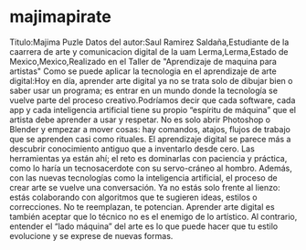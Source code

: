 # majimapirate
Titulo:Majima Puzle
Datos del autor:Saul Ramirez Saldaña,Estudiante de la caarrera de arte y comunicacion digital de la uam Lerma,Lerma,Estado de Mexico,Mexico,Realizado en el Taller de "Aprendizaje de maquina para artistas"
Como se puede aplicar la tecnologia en el aprendizaje de arte digital:Hoy en día, aprender arte digital ya no se trata solo de dibujar bien o saber usar un programa; es entrar en un mundo donde la tecnología se vuelve parte del proceso creativo.Podríamos decir que cada software, cada app y cada inteligencia artificial tiene su propio “espíritu de máquina” que el artista debe aprender a usar y respetar.
No es solo abrir Photoshop o Blender y empezar a mover cosas: hay comandos, atajos, flujos de trabajo que se aprenden casi como rituales. El aprendizaje digital se parece más a descubrir conocimiento antiguo que a inventarlo desde cero. Las herramientas ya están ahí; el reto es dominarlas con paciencia y práctica, como lo haría un tecnosacerdote con su servo-cráneo al hombro.
Además, con las nuevas tecnologías como la inteligencia artificial, el proceso de crear arte se vuelve una conversación. Ya no estás solo frente al lienzo: estás colaborando con algoritmos que te sugieren ideas, estilos o correcciones. No te reemplazan, te potencian.  Aprender arte digital es también aceptar que lo técnico no es el enemigo de lo artístico. Al contrario, entender el “lado máquina” del arte es lo que puede hacer que tu estilo evolucione y se exprese de nuevas formas.
